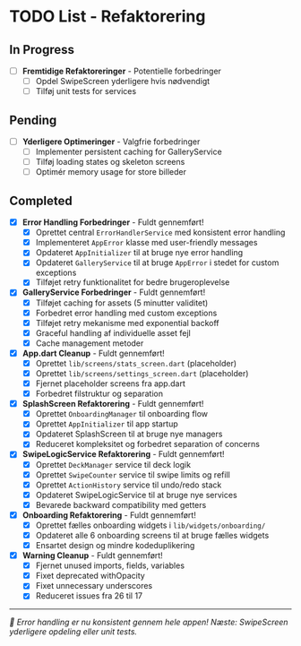 # TODO List - Refaktorering

## In Progress
- [ ] **Fremtidige Refaktoreringer** - Potentielle forbedringer
  - [ ] Opdel SwipeScreen yderligere hvis nødvendigt
  - [ ] Tilføj unit tests for services

## Pending
- [ ] **Yderligere Optimeringer** - Valgfrie forbedringer
  - [ ] Implementer persistent caching for GalleryService
  - [ ] Tilføj loading states og skeleton screens
  - [ ] Optimér memory usage for store billeder

## Completed
- [x] **Error Handling Forbedringer** - Fuldt gennemført!
  - [x] Oprettet central `ErrorHandlerService` med konsistent error handling
  - [x] Implementeret `AppError` klasse med user-friendly messages
  - [x] Opdateret `AppInitializer` til at bruge nye error handling
  - [x] Opdateret `GalleryService` til at bruge `AppError` i stedet for custom exceptions
  - [x] Tilføjet retry funktionalitet for bedre brugeroplevelse

- [x] **GalleryService Forbedringer** - Fuldt gennemført!
  - [x] Tilføjet caching for assets (5 minutter validitet)
  - [x] Forbedret error handling med custom exceptions
  - [x] Tilføjet retry mekanisme med exponential backoff
  - [x] Graceful handling af individuelle asset fejl
  - [x] Cache management metoder

- [x] **App.dart Cleanup** - Fuldt gennemført!
  - [x] Oprettet `lib/screens/stats_screen.dart` (placeholder)
  - [x] Oprettet `lib/screens/settings_screen.dart` (placeholder)
  - [x] Fjernet placeholder screens fra app.dart
  - [x] Forbedret filstruktur og separation

- [x] **SplashScreen Refaktorering** - Fuldt gennemført!
  - [x] Oprettet `OnboardingManager` til onboarding flow
  - [x] Oprettet `AppInitializer` til app startup
  - [x] Opdateret SplashScreen til at bruge nye managers
  - [x] Reduceret kompleksitet og forbedret separation of concerns

- [x] **SwipeLogicService Refaktorering** - Fuldt gennemført!
  - [x] Oprettet `DeckManager` service til deck logik
  - [x] Oprettet `SwipeCounter` service til swipe limits og refill
  - [x] Oprettet `ActionHistory` service til undo/redo stack
  - [x] Opdateret SwipeLogicService til at bruge nye services
  - [x] Bevarede backward compatibility med getters

- [x] **Onboarding Refaktorering** - Fuldt gennemført!
  - [x] Oprettet fælles onboarding widgets i `lib/widgets/onboarding/`
  - [x] Opdateret alle 6 onboarding screens til at bruge fælles widgets
  - [x] Ensartet design og mindre kodeduplikering

- [x] **Warning Cleanup** - Fuldt gennemført!
  - [x] Fjernet unused imports, fields, variables
  - [x] Fixet deprecated withOpacity
  - [x] Fixet unnecessary underscores
  - [x] Reduceret issues fra 26 til 17

---
*🎉 Error handling er nu konsistent gennem hele appen! Næste: SwipeScreen yderligere opdeling eller unit tests.* 